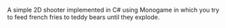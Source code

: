 A simple 2D shooter implemented in C# using Monogame in which you try to feed french fries to teddy bears until they explode.
